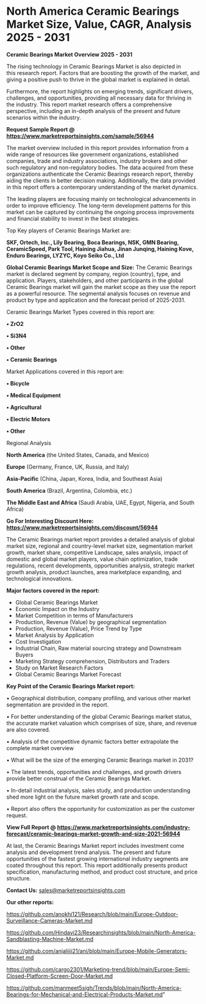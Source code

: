  # North America Ceramic Bearings Market Size, Value, CAGR, Analysis 2025 - 2031

<Strong> Ceramic Bearings Market Overview 2025 - 2031</strong>

The rising technology in Ceramic Bearings Market is also depicted in this research report. Factors that are boosting the growth of the market, and giving a positive push to thrive in the global market is explained in detail.

Furthermore, the report highlights on emerging trends, significant drivers, challenges, and opportunities, providing all necessary data for thriving in the industry. This report market research offers a comprehensive perspective, including an in-depth analysis of the present and future scenarios within the industry.

<strong>Request Sample Report @ <a href=https://www.marketreportsinsights.com/sample/56944>https://www.marketreportsinsights.com/sample/56944</a></strong>

The market overview included in this report provides information from a wide range of resources like government organizations, established companies, trade and industry associations, industry brokers and other such regulatory and non-regulatory bodies. The data acquired from these organizations authenticate the Ceramic Bearings research report, thereby aiding the clients in better decision making. Additionally, the data provided in this report offers a contemporary understanding of the market dynamics.

The leading players are focusing mainly on technological advancements in order to improve efficiency. The long-term development patterns for this market can be captured by continuing the ongoing process improvements and financial stability to invest in the best strategies.

Top Key players of Ceramic Bearings Market are:

<strong>SKF, Ortech, Inc., Lily Bearing, Boca Bearings, NSK, GMN Bearing, CeramicSpeed, Park Tool, Haining Jiahua, Jinan Junqing, Haining Kove, Enduro Bearings, LYZYC, Koyo Seiko Co., Ltd</strong>

<strong><b>Global Ceramic Bearings Market Scope and Size:</b></strong>
The Ceramic Bearings market is declared segment by company, region (country), type, and application. Players, stakeholders, and other participants in the global Ceramic Bearings market will gain the market scope as they use the report as a powerful resource. The segmental analysis focuses on revenue and product by type and application and the forecast period of 2025-2031.

Ceramic Bearings Market Types covered in this report are:

<strong>• ZrO2

• Si3N4

• Other

• Ceramic Bearings</strong>

Market Applications covered in this report are:

<strong>• Bicycle

• Medical Equipment

• Agricultural

• Electric Motors

• Other</strong> 

Regional Analysis

<strong>North America</strong> (the United States, Canada, and Mexico)

<strong>Europe</strong> (Germany, France, UK, Russia, and Italy)

<strong>Asia-Pacific</strong> (China, Japan, Korea, India, and Southeast Asia)

<strong>South America</strong> (Brazil, Argentina, Colombia, etc.)

<strong>The Middle East and Africa</strong> (Saudi Arabia, UAE, Egypt, Nigeria, and South Africa)

<strong>Go For Interesting Discount Here: <a href=https://www.marketreportsinsights.com/discount/56944>https://www.marketreportsinsights.com/discount/56944</a></strong>

The Ceramic Bearings market report provides a detailed analysis of global market size, regional and country-level market size, segmentation market growth, market share, competitive Landscape, sales analysis, impact of domestic and global market players, value chain optimization, trade regulations, recent developments, opportunities analysis, strategic market growth analysis, product launches, area marketplace expanding, and technological innovations.

<strong><b>Major factors covered in the report:</b></strong>
<ul>
  <li>Global Ceramic Bearings Market </li>
  <li>Economic Impact on the Industry</li>
  <li>Market Competition in terms of Manufacturers</li>
  <li>Production, Revenue (Value) by geographical segmentation</li>
  <li>Production, Revenue (Value), Price Trend by Type</li>
  <li>Market Analysis by Application</li>
  <li>Cost Investigation</li>
  <li>Industrial Chain, Raw material sourcing strategy and Downstream Buyers</li>
  <li>Marketing Strategy comprehension, Distributors and Traders</li>
  <li>Study on Market Research Factors</li>
  <li>Global Ceramic Bearings Market Forecast</li>
</ul>

<strong><b>Key Point of the Ceramic Bearings Market report:</b></strong>

• Geographical distribution, company profiling, and various other market segmentation are provided in the report.

• For better understanding of the global Ceramic Bearings market status, the accurate market valuation which comprises of size, share, and revenue are also covered.

• Analysis of the competitive dynamic factors better extrapolate the complete market overview

• What will be the size of the emerging Ceramic Bearings market in 2031?

• The latest trends, opportunities and challenges, and growth drivers provide better construal of the Ceramic Bearings Market.

• In-detail industrial analysis, sales study, and production understanding shed more light on the future market growth rate and scope.

• Report also offers the opportunity for customization as per the customer request.

<strong><b>View Full Report @ <a href=https://www.marketreportsinsights.com/industry-forecast/ceramic-bearings-market-growth-and-size-2021-56944>https://www.marketreportsinsights.com/industry-forecast/ceramic-bearings-market-growth-and-size-2021-56944</a></b></strong>


At last, the Ceramic Bearings Market report includes investment come analysis and development trend analysis. The present and future opportunities of the fastest growing international industry segments are coated throughout this report. This report additionally presents product specification, manufacturing method, and product cost structure, and price structure.

<strong>Contact Us:</strong>
sales@marketreportsinsights.com

<strong>Our other reports:</strong>

<a href=https://github.com/anokhi121/Research/blob/main/Europe-Outdoor-Surveillance-Cameras-Market.md>https://github.com/anokhi121/Research/blob/main/Europe-Outdoor-Surveillance-Cameras-Market.md</a>

<a href=https://github.com/Hindavi23/Researchinsights/blob/main/North-America-Sandblasting-Machine-Market.md>https://github.com/Hindavi23/Researchinsights/blob/main/North-America-Sandblasting-Machine-Market.md</a>

<a href=https://github.com/anjaliiii21/ani/blob/main/Europe-Mobile-Generators-Market.md>https://github.com/anjaliiii21/ani/blob/main/Europe-Mobile-Generators-Market.md</a>

<a href=https://github.com/cargo2301/Marketing-trend/blob/main/Europe-Semi-Closed-Platform-Screen-Door-Market.md>https://github.com/cargo2301/Marketing-trend/blob/main/Europe-Semi-Closed-Platform-Screen-Door-Market.md</a>

<a href=https://github.com/manmeet5sigh/Trends/blob/main/North-America-Bearings-for-Mechanical-and-Electrical-Products-Market.md>https://github.com/manmeet5sigh/Trends/blob/main/North-America-Bearings-for-Mechanical-and-Electrical-Products-Market.md</a>"
